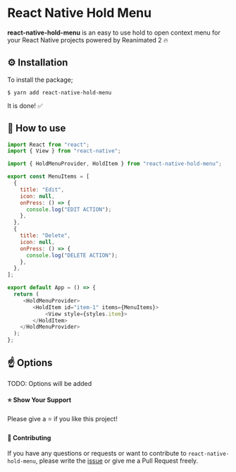 # React Native Hold Menu

**react-native-hold-menu** is an easy to use hold to open context menu for your React Native projects powered by Reanimated 2 🔥

## ⚙️ Installation

To install the package;

```
$ yarn add react-native-hold-menu
```

It is done! ✅

## 🚀 How to use

```javascript
import React from "react";
import { View } from "react-native";

import { HoldMenuProvider, HoldItem } from "react-native-hold-menu";

export const MenuItems = [
  {
    title: "Edit",
    icon: null,
    onPress: () => {
      console.log("EDIT ACTION");
    },
  },
  {
    title: "Delete",
    icon: null,
    onPress: () => {
      console.log("DELETE ACTION");
    },
  },
];

export default App = () => {
  return (
     <HoldMenuProvider>
        <HoldItem id="item-1" items={MenuItems}>
            <View style={styles.item}>
        </HoldItem>
    </HoldMenuProvider>
  );
};
```

## ☝️ Options

TODO: Options will be added

#### ⭐️ Show Your Support

Please give a ⭐️ if you like this project!

#### 👏 Contributing

If you have any questions or requests or want to contribute to `react-native-hold-menu`, please write the [issue](https://github.com/enesozturk/react-native-hold-menu/issues) or give me a Pull Request freely.
